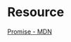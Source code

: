 # Resource
[Promise - MDN](https://developer.mozilla.org/en-US/docs/Web/JavaScript/Reference/Global_Objects/Promise)